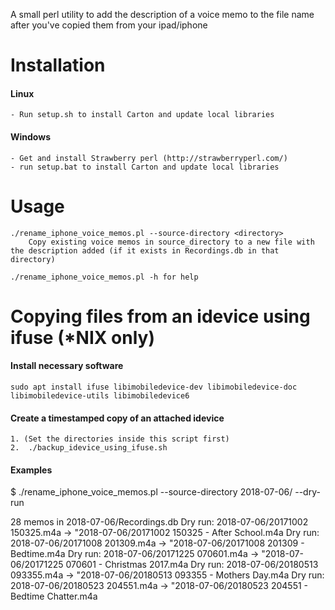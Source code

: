 A small perl utility to add the description of a voice memo to the file name after you've copied them from your ipad/iphone

# Installation

#### Linux
    - Run setup.sh to install Carton and update local libraries

#### Windows
	- Get and install Strawberry perl (http://strawberryperl.com/)
	- run setup.bat to install Carton and update local libraries

# Usage
	./rename_iphone_voice_memos.pl --source-directory <directory>
    	Copy existing voice memos in source_directory to a new file with the description added (if it exists in Recordings.db in that directory)
        
    ./rename_iphone_voice_memos.pl -h for help

# Copying files from an idevice using ifuse (*NIX only)

#### Install necessary software
	sudo apt install ifuse libimobiledevice-dev libimobiledevice-doc libimobiledevice-utils libimobiledevice6
    
#### Create a timestamped copy of an attached idevice 
    1. (Set the directories inside this script first)
    2.  ./backup_idevice_using_ifuse.sh

#### Examples
$ ./rename_iphone_voice_memos.pl --source-directory 2018-07-06/ --dry-run 

28 memos in 2018-07-06/Recordings.db
Dry run: 2018-07-06/20171002 150325.m4a -> "2018-07-06/20171002 150325 - After School.m4a
Dry run: 2018-07-06/20171008 201309.m4a -> "2018-07-06/20171008 201309 - Bedtime.m4a
Dry run: 2018-07-06/20171225 070601.m4a -> "2018-07-06/20171225 070601 - Christmas 2017.m4a
Dry run: 2018-07-06/20180513 093355.m4a -> "2018-07-06/20180513 093355 - Mothers Day.m4a
Dry run: 2018-07-06/20180523 204551.m4a -> "2018-07-06/20180523 204551 - Bedtime Chatter.m4a
